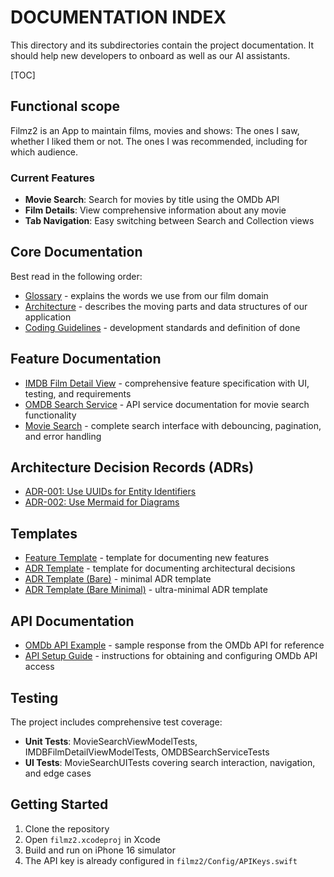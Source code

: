 # DOCUMENTATION INDEX

This directory and its subdirectories contain the project documentation. It should help new developers to onboard as well as our AI assistants.

[TOC]

## Functional scope

Filmz2 is an App to maintain films, movies and shows: The ones I saw, whether I liked them or not. The ones I was recommended, including for which audience.

### Current Features

- **Movie Search**: Search for movies by title using the OMDb API
- **Film Details**: View comprehensive information about any movie
- **Tab Navigation**: Easy switching between Search and Collection views

## Core Documentation

Best read in the following order:

- [Glossary](GLOSSARY.md) - explains the words we use from our film domain
- [Architecture](ARCHITECTURE.md) - describes the moving parts and data structures of our application
- [Coding Guidelines](CODING_GUIDELINES.md) - development standards and definition of done

## Feature Documentation

- [IMDB Film Detail View](features/2025-05-30-imdb-film-detail-view.md) - comprehensive feature specification with UI, testing, and requirements
- [OMDB Search Service](features/2025-05-30-omdb-search-service.md) - API service documentation for movie search functionality
- [Movie Search](features/2025-06-01-movie-search.md) - complete search interface with debouncing, pagination, and error handling

## Architecture Decision Records (ADRs)

- [ADR-001: Use UUIDs for Entity Identifiers](decisions/ADR-001-use-uuids-for_ids.md)
- [ADR-002: Use Mermaid for Diagrams](decisions/ADR-002-use-mermaid-for-diagrams.md)

## Templates

- [Feature Template](FEATURE_TEMPLATE.md) - template for documenting new features
- [ADR Template](decisions/ADR_TEMPLATE.md) - template for documenting architectural decisions
- [ADR Template (Bare)](decisions/ADR_TEMPLATE_BARE.md) - minimal ADR template
- [ADR Template (Bare Minimal)](decisions/ADR_TEMPLATE_BARE_MINIMAL.md) - ultra-minimal ADR template

## API Documentation

- [OMDb API Example](OMDb_API_example.json) - sample response from the OMDb API for reference
- [API Setup Guide](API_SETUP.md) - instructions for obtaining and configuring OMDb API access

## Testing

The project includes comprehensive test coverage:

- **Unit Tests**: MovieSearchViewModelTests, IMDBFilmDetailViewModelTests, OMDBSearchServiceTests
- **UI Tests**: MovieSearchUITests covering search interaction, navigation, and edge cases

## Getting Started

1. Clone the repository
2. Open `filmz2.xcodeproj` in Xcode
3. Build and run on iPhone 16 simulator
4. The API key is already configured in `filmz2/Config/APIKeys.swift`
